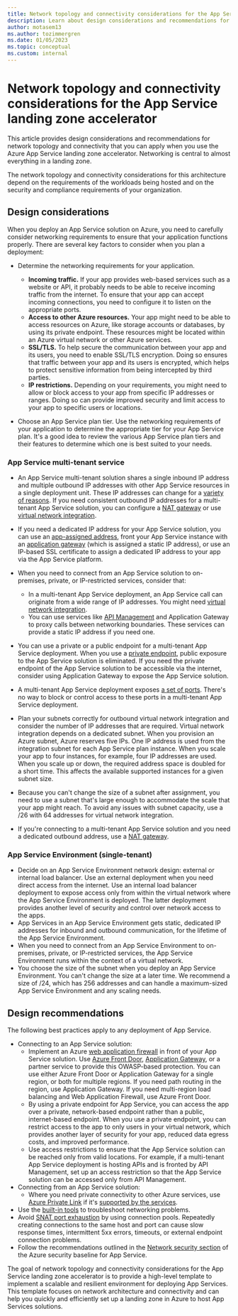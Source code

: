 ```yaml
---
title: Network topology and connectivity considerations for the App Service landing zone accelerator
description: Learn about design considerations and recommendations for network topology and connectivity in the Azure App Service landing zone accelerator.
author: motasem13
ms.author: tozimmergren
ms.date: 01/05/2023
ms.topic: conceptual
ms.custom: internal
---
```


# Network topology and connectivity considerations for the App Service landing zone accelerator

This article provides design considerations and recommendations for network topology and connectivity that you can apply when you use the Azure App Service landing zone accelerator. Networking is central to almost everything in a landing zone.

The network topology and connectivity considerations for this architecture depend on the requirements of the workloads being hosted and on the security and compliance requirements of your organization.


## Design considerations

When you deploy an App Service solution on Azure, you need to carefully consider networking requirements to ensure that your application functions properly. There are several key factors to consider when you plan a deployment:

- Determine the networking requirements for your application.
    - **Incoming traffic.** If your app provides web-based services such as a website or API, it probably needs to be able to receive incoming traffic from the internet. To ensure that your app can accept incoming connections, you need to configure it to listen on the appropriate ports.
    - **Access to other Azure resources.** Your app might need to be able to access resources on Azure, like storage accounts or databases, by using its private endpoint. These resources might be located within an Azure virtual network or other Azure services.
    - **SSL/TLS.** To help secure the communication between your app and its users, you need to enable SSL/TLS encryption. Doing so ensures that traffic between your app and its users is encrypted, which helps to protect sensitive information from being intercepted by third parties.
    - **IP restrictions.** Depending on your requirements, you might need to allow or block access to your app from specific IP addresses or ranges. Doing so can provide improved security and limit access to your app to specific users or locations.
    
- Choose an App Service plan tier. Use the networking requirements of your application to determine the appropriate tier for your App Service plan. It's a good idea to review the various App Service plan tiers and their features to determine which one is best suited to your needs.

### App Service multi-tenant service

- An App Service multi-tenant solution shares a single inbound IP address and multiple outbound IP addresses with other App Service resources in a single deployment unit.  These IP addresses can change for a [variety of reasons](/azure/app-service/overview-inbound-outbound-ips#how-ip-addresses-work-in-app-service). If you need consistent outbound IP addresses for a multi-tenant App Service solution, you can configure a [NAT gateway](/azure/app-service/networking/nat-gateway-integration) or use [virtual network integration](/azure/app-service/overview-vnet-integration).
- If you need a dedicated IP address for your App Service solution, you can use an [app-assigned address](/azure/app-service/networking-features#app-assigned-address), front your App Service instance with an [application gateway](/azure/app-service/networking/app-gateway-with-service-endpoints) (which is assigned a static IP address), or use an IP-based SSL certificate to assign a dedicated IP address to your app via the App Service platform.

- When you need to connect from an App Service solution to on-premises, private, or IP-restricted services, consider that:
  - In a multi-tenant App Service deployment, an App Service call can originate from a wide range of IP addresses. You might need [virtual network integration](/azure/app-service/overview-vnet-integration).
  - You can use services like [API Management](/azure/api-management/api-management-key-concepts) and Application Gateway to proxy calls between networking boundaries. These services can provide a static IP address if you need one.
- You can use a private or a public endpoint for a multi-tenant App Service deployment. When you use a [private endpoint](/azure/app-service/networking/private-endpoint), public exposure to the App Service solution is eliminated. If you need the private endpoint of the App Service solution to be accessible via the internet, consider using Application Gateway to expose the App Service solution.
- A multi-tenant App Service deployment exposes [a set of ports](/azure/app-service/networking-features#app-service-ports). There's no way to block or control access to these ports in a multi-tenant App Service deployment.
- Plan your subnets correctly for outbound virtual network integration and consider the number of IP addresses that are required. Virtual network integration depends on a dedicated subnet. When you provision an Azure subnet, Azure reserves five IPs. One IP address is used from the integration subnet for each App Service plan instance. When you scale your app to four instances, for example, four IP addresses are used. When you scale up or down, the required address space is doubled for a short time. This affects the available supported instances for a given subnet size.
- Because you can't change the size of a subnet after assignment, you need to use a subnet that's large enough to accommodate the scale that your app might reach. To avoid any issues with subnet capacity, use a /26 with 64 addresses for virtual network integration.
- If you're connecting to a multi-tenant App Service solution and you need a dedicated outbound address, use a [NAT gateway](/azure/app-service/networking/nat-gateway-integration).

### App Service Environment (single-tenant)

- Decide on an App Service Environment network design: external or internal load balancer. Use an external deployment when you need direct access from the internet. Use an internal load balancer deployment to expose access only from within the virtual network where the App Service Environment is deployed. The latter deployment provides another level of security and control over network access to the apps.
- App Services in an App Service Environment gets static, dedicated IP addresses for inbound and outbound communication, for the lifetime of the App Service Environment.
- When you need to connect from an App Service Environment to on-premises, private, or IP-restricted services, the App Service Environment runs within the context of a virtual network.
- You choose the size of the subnet when you deploy an App Service Environment. You can't change the size at a later time. We recommend a size of /24, which has 256 addresses and can handle a maximum-sized App Service Environment and any scaling needs.

## Design recommendations

The following best practices apply to any deployment of App Service.

- Connecting to an App Service solution:
  - Implement an Azure [web application firewall](/azure/web-application-firewall/overview) in front of your App Service solution. Use [Azure Front Door](/azure/web-application-firewall/afds/afds-overview), [Application Gateway](/azure/web-application-firewall/ag/ag-overview), or a partner service to provide this OWASP-based protection. You can use either Azure Front Door or Application Gateway for a single region, or both for multiple regions. If you need path routing in the region, use Application Gateway. If you need multi-region load balancing and Web Application Firewall, use Azure Front Door.
  - By using a private endpoint for App Service, you can access the app over a private, network-based endpoint rather than a public, internet-based endpoint. When you use a private endpoint, you can restrict access to the app to only users in your virtual network, which provides another layer of security for your app, reduced data egress costs, and improved performance.
  - Use access restrictions to ensure that the App Service solution can be reached only from valid locations. For example, if a multi-tenant App Service deployment is hosting APIs and is fronted by API Management, set up an access restriction so that the App Service solution can be accessed only from API Management.
- Connecting from an App Service solution:
  - Where you need private connectivity to other Azure services, use [Azure Private Link](/azure/private-link/private-link-overview) if it's [supported by the services](/azure/private-link/availability).
- Use the [built-in tools](https://azure.github.io/AppService/2021/04/13/Network-and-Connectivity-Troubleshooting-Tool.html) to troubleshoot networking problems.
- Avoid [SNAT port exhaustion](/azure/app-service/troubleshoot-intermittent-outbound-connection-errors) by using connection pools. Repeatedly creating connections to the same host and port can cause slow response times, intermittent 5xx errors, timeouts, or external endpoint connection problems.
- Follow the recommendations outlined in the [Network security section](/security/benchmark/azure/baselines/app-service-security-baseline?toc=/azure/app-service/toc.json#network-security) of the Azure security baseline for App Service.

The goal of network topology and connectivity considerations for the App Service landing zone accelerator is to provide a high-level template to implement a scalable and resilient environment for deploying App Services. This template focuses on network architecture and connectivity and can help you quickly and efficiently set up a landing zone in Azure to host App Services solutions.
